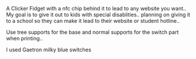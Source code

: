 A Clicker Fidget with a nfc chip behind it to lead to any website you want.. 
My goal is to give it out to kids with special disablities.. planning on giving it to a school so they can make it lead to their website or student hotline.. 

Use tree supports for the base and normal supports for the switch part when printing.. 

I used Gaetron milky blue switches
